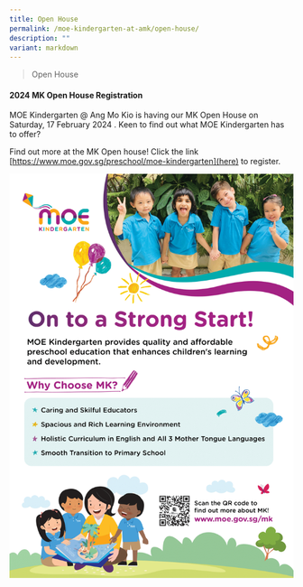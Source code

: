 ```yaml
---
title: Open House
permalink: /moe-kindergarten-at-amk/open-house/
description: ""
variant: markdown
---
```

>Open House

#### 2024 MK Open House Registration

MOE Kindergarten @ Ang Mo Kio is having our MK Open House on Saturday, 17 February 2024 . Keen to find out what MOE Kindergarten has to offer?

Find out more at the MK Open house!   Click the link [https://www.moe.gov.sg/preschool/moe-kindergarten](here) to register.


![](/images/MOE%20Kindergarten/2023%20MK%20OH%20Flyer-1.png)

